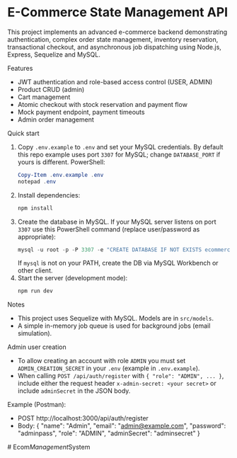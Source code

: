 # E-Commerce State Management API

This project implements an advanced e-commerce backend demonstrating authentication, complex order state management, inventory reservation, transactional checkout, and asynchronous job dispatching using Node.js, Express, Sequelize and MySQL.

Features
- JWT authentication and role-based access control (USER, ADMIN)
- Product CRUD (admin)
- Cart management
- Atomic checkout with stock reservation and payment flow
- Mock payment endpoint, payment timeouts
- Admin order management

Quick start
1. Copy `.env.example` to `.env` and set your MySQL credentials. By default this repo example uses port `3307` for MySQL; change `DATABASE_PORT` if yours is different.
	PowerShell:
	```powershell
	Copy-Item .env.example .env
	notepad .env
	```
2. Install dependencies:
	```powershell
	npm install
	```
3. Create the database in MySQL. If your MySQL server listens on port `3307` use this PowerShell command (replace user/password as appropriate):
	```powershell
	mysql -u root -p -P 3307 -e "CREATE DATABASE IF NOT EXISTS ecommerce_db CHARACTER SET utf8mb4 COLLATE utf8mb4_unicode_ci;"
	```
	If `mysql` is not on your PATH, create the DB via MySQL Workbench or other client.
4. Start the server (development mode):
	```powershell
	npm run dev
	```

Notes
- This project uses Sequelize with MySQL. Models are in `src/models`.
- A simple in-memory job queue is used for background jobs (email simulation).

Admin user creation
- To allow creating an account with role `ADMIN` you must set `ADMIN_CREATION_SECRET` in your `.env` (example in `.env.example`).
- When calling `POST /api/auth/register` with `{ "role": "ADMIN", ... }`, include either the request header `x-admin-secret: <your secret>` or include `adminSecret` in the JSON body.

Example (Postman):
- POST http://localhost:3000/api/auth/register
- Body:
	{
		"name": "Admin",
		"email": "admin@example.com",
		"password": "adminpass",
		"role": "ADMIN",
		"adminSecret": "adminsecret"
	}

#   E c o m _ M a n a g e m e n t _ S y s t e m  
 